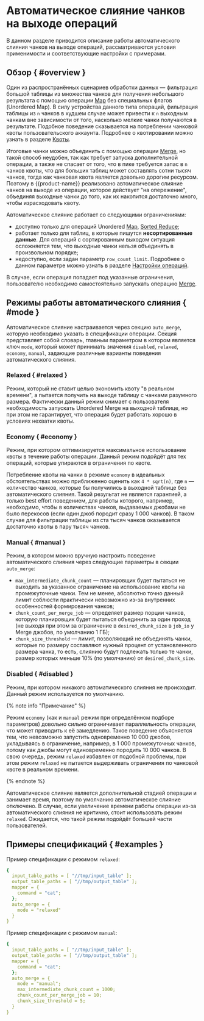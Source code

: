 # Автоматическое слияние чанков на выходе операций

В данном разделе приводится описание работы автоматического слияния чанков на выходе операций, рассматриваются условия применимости и соответствующие настройки с примерами.

## Обзор { #overview }

Один из распространённых сценариев обработки данных — фильтрация большой таблицы из множества чанков для получения небольшого результата с помощью операции [Map](../../../../user-guide/data-processing/operations/map.md) без специальных флагов (Unordered Map). В силу устройства данного типа операций, фильтрация таблицы из `n` чанков в худшем случае может привести к `n` выходным чанкам вне зависимости от того, насколько мелкие чанки получаются в результате. Подобное поведение сказывается на потреблении чанковой квоты пользовательского аккаунта. Подробнее о квотировании можно узнать в разделе [Квоты](../../../../user-guide/storage/quotas.md).

Итоговые чанки можно объединить с помощью операции [Merge](../../../../user-guide/data-processing/operations/merge.md), но такой способ неудобен, так как требует запуска дополнительной операции, а также не спасает от того, что в пике требуется запас в `n` чанков квоты, что для больших таблиц может составлять сотни тысяч чанков, тогда как чанковая квота является довольно дорогим ресурсом. Поэтому в {{product-name}} реализовано автоматическое слияние чанков на выходе из операции, которое действует "на опережение", объединяя выходные чанки до того, как их накопится достаточно много, чтобы израсходовать квоту.

Автоматическое слияние работает со следующими ограничениями:

* доступно только для операций Unordered [Map](../../../../user-guide/data-processing/operations/map.md), [Sorted Reduce](../../../../user-guide/data-processing/operations/reduce.md);
* работает только для таблиц, в которые пишутся **несортированные данные**. Для операций с сортированным выходом ситуация осложняется тем, что выходные чанки нельзя объединять в произвольном порядке;
* недоступно, если задан параметр `row_count_limit`. Подробнее о данном параметре можно узнать в разделе [Настройки операций](../../../../user-guide/data-processing/operations/operations-options.md).

В случае, если операция попадает под указанные ограничения, пользователю необходимо самостоятельно запускать операцию [Merge](../../../../user-guide/data-processing/operations/merge.md).

## Режимы работы автоматического слияния { #mode }

Автоматическое слияние настраивается через секцию `auto_merge`, которую необходимо указать в спецификации операции. Секция представляет собой словарь, главным параметром в котором является ключ `mode`, который может принимать значения `disabled`, `relaxed`, `economy`, `manual`, задающие различные варианты поведения автоматического слияния.

### Relaxed { #relaxed }

Режим, который не ставит целью экономить квоту "в реальном времени", а пытается получить на выходе таблицу с чанками разумного размера. Фактически данный режим снимает с пользователя необходимость запускать Unordered Merge на выходной таблице, но при этом не гарантирует, что операция будет работать хорошо в условиях нехватки квоты.

### Economy { #economy }

Режим, при котором оптимизируется максимальное использование квоты в течение работы операции. Данный режим подойдёт для тех операций, которые упираются в ограничения по квоте.

Потребление квоты на чанки в режиме `economy` в идеальных обстоятельствах можно приближенно оценить как `4 * sqrt(n)`, где `n` — количество чанков, которые бы получились в выходной таблице без автоматического слияния. Такой результат не является гарантией, а только best effort поведением, для работы которого, например, необходимо, чтобы в количествах чанков, выдаваемых джобами не было перекосов (если один джоб породит сразу 1 000 чанков). В таком случае для фильтрации таблицы из ста тысяч чанков оказывается достаточно квоты в пару тысяч чанков.

### Manual { #manual }

Режим, в котором можно вручную настроить поведение автоматического слияния через следующие параметры в секции `auto_merge`:

* `max_intermediate_chunk_count` — планировщик будет пытаться не выходить за указанное ограничение на использование квоты на промежуточные чанки. Тем не менее, абсолютно точно данный лимит соблюсти практически невозможно из-за внутренних особенностей формирования чанков;
* `chunk_count_per_merge_job` — определяет размер порции чанков, которую планировщик будет пытаться объединить за один проход (не выходя при этом за ограничение в `desired_chunk_size` в `job_io` у Merge джобов, по умолчанию 1 ГБ);
* `chunk_size_threshold` — лимит, позволяющий не объединять чанки, которые по размеру составляют нужный процент от установленного размера чанка, то есть, слиянию будут подлежать только те чанки, размер которых меньше 10% (по умолчанию) от `desired_chunk_size`.

### Disabled { #disabled }

Режим, при котором никакого автоматического слияния не происходит. Данный режим используется по умолчанию.

{% note info "Примечание" %}

Режим `economy` (как и `manual` режим при определённом подборе параметров) довольно сильно ограничивает параллельность операции, что может приводить к её замедлению. Такое поведение объясняется тем, что невозможно запустить одновременно 10 000 джобов, укладываясь в ограничение, например, в 1 000 промежуточных чанков, потому как джобы могут единовременно породить 10 000 чанков. В свою очередь, режим `relaxed` избавлен от подобной проблемы, при этом режим `relaxed` не пытается выдерживать ограничения по чанковой квоте в реальном времени.

{% endnote %}


Автоматическое слияние является дополнительной стадией операции и занимает время, поэтому по умолчанию автоматическое слияние отключено. В случае, если увеличение времени работы операции из-за автоматического слияния не критично, стоит использовать режим `relaxed`. Ожидается, что такой режим подойдёт большей части пользователей.

## Примеры спецификаций { #examples }

Пример спецификации с режимом `relaxed`: 


```yaml
{
  input_table_paths = [ "//tmp/input_table" ];
  output_table_paths = [ "//tmp/output_table" ];
  mapper = {
    command = "cat";
  };
  auto_merge = {
    mode = "relaxed"
  }
}
```
Пример спецификации с режимом `manual`:

```yaml
{
  input_table_paths = [ "//tmp/input_table" ];
  output_table_paths = [ "//tmp/output_table" ];
  mapper = {
    command = "cat";
  };
  auto_merge = {
    mode = "manual";
    max_intermediate_chunk_count = 1000;
    chunk_count_per_merge_job = 10;
    chunk_size_threshold = 5;
  }
}
```
